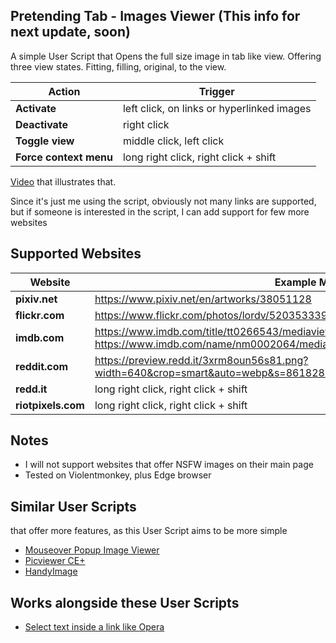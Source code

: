 ## Pretending Tab - Images Viewer (This info for next update, soon)
A simple User Script that Opens the full size image in tab like view. Offering three view states. Fitting, filling, original, to the view.

Action | Trigger
---|---
**Activate** | left click, on links or hyperlinked images
**Deactivate** | right click
**Toggle view** | middle click, left click
**Force context menu** | long right click, right click + shift


[Video](https://streamable.com/9pj87x) that illustrates that.

Since it's just me using the script, obviously not many links are supported, but if someone is interested in the script, I can add support for few more websites

## Supported Websites
Website | Example Match
---|---
**pixiv.net** | https://www.pixiv.net/en/artworks/38051128
**flickr.com** | https://www.flickr.com/photos/lordv/52035333919
**imdb.com** | https://www.imdb.com/title/tt0266543/mediaviewer/rm313765888<br>https://www.imdb.com/name/nm0002064/mediaviewer/rm3059495936/
**reddit.com** | https://preview.redd.it/3xrm8oun56s81.png?width=640&crop=smart&auto=webp&s=8618284177c0d5c23c5ec7b2f35fcfe536c40528
**redd.it** | long right click, right click + shift
**riotpixels.com** | long right click, right click + shift

## Notes
* I will not support websites that offer NSFW images on their main page
* Tested on Violentmonkey, plus Edge browser

## Similar User Scripts
that offer more features, as this User Script aims to be more simple
* [Mouseover Popup Image Viewer](https://github.com/tophf/mpiv)
* [Picviewer CE+](https://github.com/hoothin/UserScripts/tree/master/Picviewer%20CE%2B)
* [HandyImage](https://github.com/Owyn/HandyImage)

## Works alongside these User Scripts
* [Select text inside a link like Opera](https://greasyfork.org/en/scripts/789-select-text-inside-a-link-like-opera)

